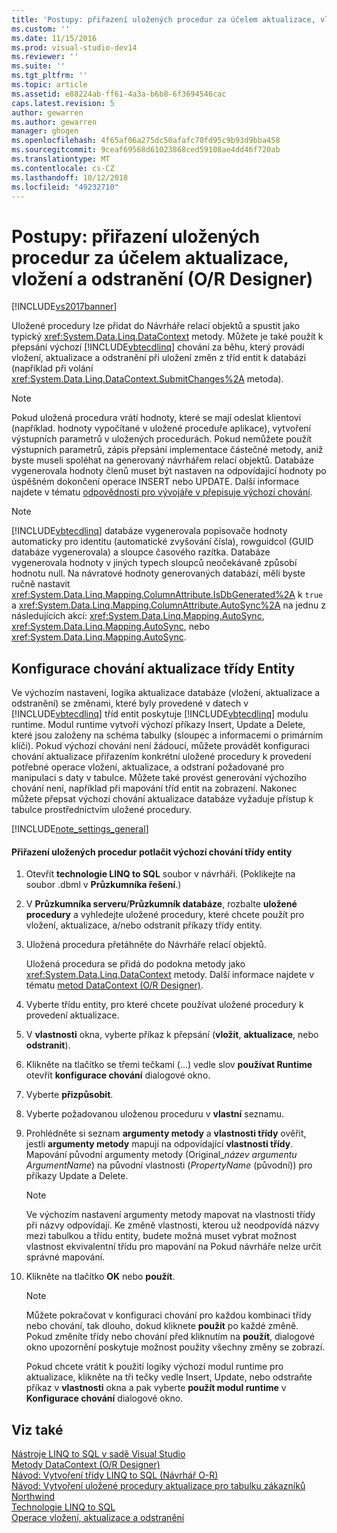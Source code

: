 ```yaml
---
title: 'Postupy: přiřazení uložených procedur za účelem aktualizace, vložení a odstranění (O R Designer) | Dokumentace Microsoftu'
ms.custom: ''
ms.date: 11/15/2016
ms.prod: visual-studio-dev14
ms.reviewer: ''
ms.suite: ''
ms.tgt_pltfrm: ''
ms.topic: article
ms.assetid: e88224ab-ff61-4a3a-b6b8-6f3694546cac
caps.latest.revision: 5
author: gewarren
ms.author: gewarren
manager: ghogen
ms.openlocfilehash: 4f65af06a275dc50afafc70fd95c9b93d9bba458
ms.sourcegitcommit: 9ceaf69568d61023868ced59108ae4dd46f720ab
ms.translationtype: MT
ms.contentlocale: cs-CZ
ms.lasthandoff: 10/12/2018
ms.locfileid: "49232710"
---
```

# <a name="how-to-assign-stored-procedures-to-perform-updates-inserts-and-deletes-or-designer"></a>Postupy: přiřazení uložených procedur za účelem aktualizace, vložení a odstranění (O/R Designer)
[!INCLUDE[vs2017banner](../includes/vs2017banner.md)]

  
Uložené procedury lze přidat do Návrháře relací objektů a spustit jako typický <xref:System.Data.Linq.DataContext> metody. Můžete je také použít k přepsání výchozí [!INCLUDE[vbtecdlinq](../includes/vbtecdlinq-md.md)] chování za běhu, který provádí vložení, aktualizace a odstranění při uložení změn z tříd entit k databázi (například při volání <xref:System.Data.Linq.DataContext.SubmitChanges%2A> metoda).  
  
> [!NOTE]
>  Pokud uložená procedura vrátí hodnoty, které se mají odeslat klientovi (například. hodnoty vypočítané v uložené proceduře aplikace), vytvoření výstupních parametrů v uložených procedurách. Pokud nemůžete použít výstupních parametrů, zápis přepsání implementace částečné metody, aniž byste museli spoléhat na generovaný návrhářem relací objektů. Databáze vygenerovala hodnoty členů muset být nastaven na odpovídající hodnoty po úspěšném dokončení operace INSERT nebo UPDATE. Další informace najdete v tématu [odpovědnosti pro vývojáře v přepisuje výchozí chování](http://msdn.microsoft.com/library/c6909ddd-e053-46a8-980c-0e12a9797be1).  
  
> [!NOTE]
>  [!INCLUDE[vbtecdlinq](../includes/vbtecdlinq-md.md)] databáze vygenerovala popisovače hodnoty automaticky pro identitu (automatické zvyšování čísla), rowguidcol (GUID databáze vygenerovala) a sloupce časového razítka. Databáze vygenerovala hodnoty v jiných typech sloupců neočekávaně způsobí hodnotu null. Na návratové hodnoty generovaných databází, měli byste ručně nastavit <xref:System.Data.Linq.Mapping.ColumnAttribute.IsDbGenerated%2A> k `true` a <xref:System.Data.Linq.Mapping.ColumnAttribute.AutoSync%2A> na jednu z následujících akcí: <xref:System.Data.Linq.Mapping.AutoSync>, <xref:System.Data.Linq.Mapping.AutoSync>, nebo <xref:System.Data.Linq.Mapping.AutoSync>.  
  
## <a name="configuring-the-update-behavior-of-an-entity-class"></a>Konfigurace chování aktualizace třídy Entity  
 Ve výchozím nastavení, logika aktualizace databáze (vložení, aktualizace a odstranění) se změnami, které byly provedené v datech v [!INCLUDE[vbtecdlinq](../includes/vbtecdlinq-md.md)] tříd entit poskytuje [!INCLUDE[vbtecdlinq](../includes/vbtecdlinq-md.md)] modulu runtime. Modul runtime vytvoří výchozí příkazy Insert, Update a Delete, které jsou založeny na schéma tabulky (sloupec a informacemi o primárním klíči). Pokud výchozí chování není žádoucí, můžete provádět konfiguraci chování aktualizace přiřazením konkrétní uložené procedury k provedení potřebné operace vložení, aktualizace, a odstraní požadované pro manipulaci s daty v tabulce. Můžete také provést generování výchozího chování není, například při mapování tříd entit na zobrazení. Nakonec můžete přepsat výchozí chování aktualizace databáze vyžaduje přístup k tabulce prostřednictvím uložené procedury.  
  
 [!INCLUDE[note_settings_general](../includes/note-settings-general-md.md)]  
  
#### <a name="to-assign-stored-procedures-to-override-the-default-behavior-of-an-entity-class"></a>Přiřazení uložených procedur potlačit výchozí chování třídy entity  
  
1.  Otevřít **technologie LINQ to SQL** soubor v návrháři. (Poklikejte na soubor .dbml v **Průzkumníka řešení**.)  
  
2.  V **Průzkumníka serveru**/**Průzkumník databáze**, rozbalte **uložené procedury** a vyhledejte uložené procedury, které chcete použít pro vložení, aktualizace, a/nebo odstranit příkazy třídy entity.  
  
3.  Uložená procedura přetáhněte do Návrháře relací objektů.  
  
     Uložená procedura se přidá do podokna metody jako <xref:System.Data.Linq.DataContext> metody. Další informace najdete v tématu [metod DataContext (O/R Designer)](../data-tools/datacontext-methods-o-r-designer.md).  
  
4.  Vyberte třídu entity, pro které chcete používat uložené procedury k provedení aktualizace.  
  
5.  V **vlastnosti** okna, vyberte příkaz k přepsání (**vložit**, **aktualizace**, nebo **odstranit**).  
  
6.  Klikněte na tlačítko se třemi tečkami (...) vedle slov **používat Runtime** otevřít **konfigurace chování** dialogové okno.  
  
7.  Vyberte **přizpůsobit**.  
  
8.  Vyberte požadovanou uloženou proceduru v **vlastní** seznamu.  
  
9. Prohlédněte si seznam **argumenty metody** a **vlastnosti třídy** ověřit, jestli **argumenty metody** mapují na odpovídající **vlastnosti třídy**. Mapování původní argumenty metody (Original_*název argumentu ArgumentName*) na původní vlastnosti (*PropertyName* (původní)) pro příkazy Update a Delete.  
  
    > [!NOTE]
    >  Ve výchozím nastavení argumenty metody mapovat na vlastnosti třídy při názvy odpovídají. Ke změně vlastnosti, kterou už neodpovídá názvy mezi tabulkou a třídu entity, budete možná muset vybrat možnost vlastnost ekvivalentní třídu pro mapování na Pokud návrháře nelze určit správné mapování.  
  
10. Klikněte na tlačítko **OK** nebo **použít**.  
  
    > [!NOTE]
    >  Můžete pokračovat v konfiguraci chování pro každou kombinaci třídy nebo chování, tak dlouho, dokud kliknete **použít** po každé změně. Pokud změníte třídy nebo chování před kliknutím na **použít**, dialogové okno upozornění poskytuje možnost použity všechny změny se zobrazí.  
  
     Pokud chcete vrátit k použití logiky výchozí modul runtime pro aktualizace, klikněte na tři tečky vedle Insert, Update, nebo odstraňte příkaz v **vlastnosti** okna a pak vyberte **použít modul runtime** v  **Konfigurace chování** dialogové okno.  
  
## <a name="see-also"></a>Viz také  
 [Nástroje LINQ to SQL v sadě Visual Studio](../data-tools/linq-to-sql-tools-in-visual-studio2.md)   
 [Metody DataContext (O/R Designer)](../data-tools/datacontext-methods-o-r-designer.md)   
 [Návod: Vytvoření třídy LINQ to SQL (Návrhář O-R)](http://msdn.microsoft.com/library/35aad4a4-2e8a-46e2-ae09-5fbfd333c233)   
 [Návod: Vytvoření uložené procedury aktualizace pro tabulku zákazníků Northwind](../data-tools/walkthrough-creating-update-stored-procedures-for-the-northwind-customers-table.md)   
 [Technologie LINQ to SQL](http://msdn.microsoft.com/library/73d13345-eece-471a-af40-4cc7a2f11655)   
 [Operace vložení, aktualizace a odstranění](http://msdn.microsoft.com/library/26a43a4f-83c9-4732-806d-bb23aad0ff6b)

